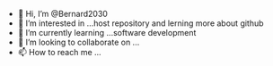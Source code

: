 - 👋 Hi, I’m @Bernard2030
- 👀 I’m interested in ...host repository and lerning more about github
- 🌱 I’m currently learning ...software development
- 💞️ I’m looking to collaborate on ...
- 📫 How to reach me ...

<!---
Bernard2030/Bernard2030 is a ✨ special ✨ repository because its `README.md` (this file) appears on your GitHub profile.
You can click the Preview link to take a look at your changes.
--->

